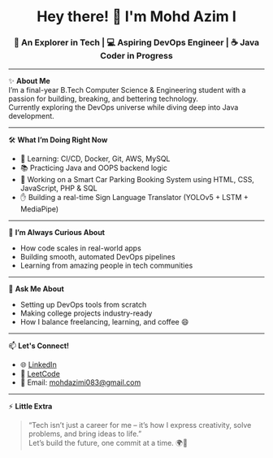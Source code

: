 <h1 align="center">Hey there! 👋 I'm Mohd Azim I</h1>
<h3 align="center">🚀 An Explorer in Tech | 💻 Aspiring DevOps Engineer | ☕ Java Coder in Progress</h3>

---

✨ **About Me**  
I’m a final-year B.Tech Computer Science & Engineering student with a passion for building, breaking, and bettering technology.  
Currently exploring the DevOps universe while diving deep into Java development.

---

🛠️ **What I’m Doing Right Now**
- 🔧 Learning: CI/CD, Docker, Git, AWS, MySQL  
- 📚 Practicing Java and OOPS backend logic  
- 🤖 Working on a Smart Car Parking Booking System using HTML, CSS, JavaScript, PHP & SQL  
- ✋ Building a real-time Sign Language Translator (YOLOv5 + LSTM + MediaPipe)

---

🌱 **I’m Always Curious About**  
- How code scales in real-world apps  
- Building smooth, automated DevOps pipelines  
- Learning from amazing people in tech communities

---

💬 **Ask Me About**  
- Setting up DevOps tools from scratch  
- Making college projects industry-ready  
- How I balance freelancing, learning, and coffee 😄

---

📫 **Let's Connect!**  
- 🌐 [LinkedIn](https://www.linkedin.com/in/mohdazimi/)  
- 🧠 [LeetCode](https://leetcode.com/mohdazimi83/)  
- 📩 Email: mohdazimi083@gmail.com  

---

⚡ **Little Extra**  
> “Tech isn’t just a career for me – it’s how I express creativity, solve problems, and bring ideas to life.”  
Let’s build the future, one commit at a time. 🌍🚀

